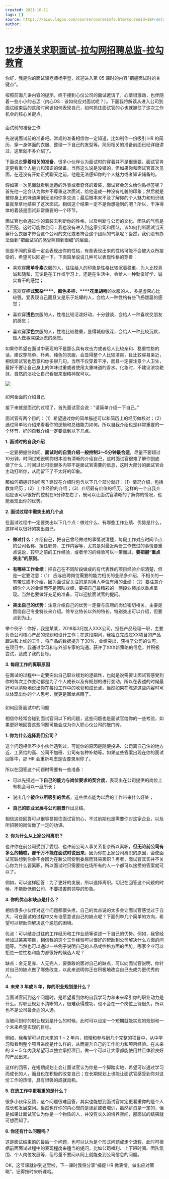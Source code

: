 ```yaml
---
created: 2021-10-11
tags: []
source: https://kaiwu.lagou.com/course/courseInfo.htm?courseId=18#/detail/pc?id=374
author: 
---
```


# [12步通关求职面试-拉勾网招聘总监-拉勾教育](https://kaiwu.lagou.com/course/courseInfo.htm?courseId=18#/detail/pc?id=374)


你好，我是你的面试课老师杨宇堃，欢迎进入第 05 课时的内容“把握面试时的关键点”。  

按照前面几讲内容的提示，终于接到心仪公司的面试邀请了，心情很激动，也伴随着一些小小的忐忑（内心OS：该如何应对面试呢？）。下面我将解读从进入公司到面试结束后的这段时间该如何表现自己，如何抓住面试官的心也就握住了这次工作机会的核心关键点。

### 

面试前的准备工作

先说说面试前的准备吧。常规的准备相信你一定知道，比如制作一份吸引 HR 的简历、穿一身体面的衣服、整理一下自己的发型等。简历相关的准备前面已经详细讲过，这里就不多介绍了。

下面说说**穿着相关的准备**，很多小伙伴认为面试时的穿着并不是很重要，面试官肯定更看重个人魅力和知识的储备。当然这么说是没错的，但如果你和面试官首次见面，在还没有开始正式聊天之前，他是无法感知你的个人魅力或者知识储备的。

假如第一次见面就看到邋遢的外表或者奇怪的着装，面试官会怎么给你贴标签呢？首先他一定会认为你并不尊重这次面试，给他造成一种没有礼貌的印象；然后就是被你身上的味道熏倒无法和你多交流；最后根本来不及了解你的个人魅力和知识储备就草草地结束了这次面试。相信这个结果一定不是你想碰到的吧？所以，干净得体的着装是面试非常重要的一个环节。

面试官也会通过你的着装去判断你的性格，以及判断与公司的文化、团队的气氛是否匹配。这时可能你会问：我也没有进入到这家公司和团队，该如何判断面试当天穿什么衣服才符合这个公司的文化或者符合这个团队的气氛呢？当然，我们没有办法做到“把面试官的感受照顾到很细”的层面。

但是不同的穿着一定会表现出你的性格，有些表现出来的性格可能不会被大众所接受的，希望可以回避一下。下面简单说说几种可以表现性格的穿着：

-   喜欢穿**简单朴素**衣服的人，往往给人的印象是性格比较沉着稳重、为人比较真诚和随和，无论是在工作或学习上，还是在生活中，会给人一种勤奋好学、诚实肯干的感觉；
    
-   喜欢穿**样式繁杂****、****颜色多样****、****花里胡哨**的衣服的人，多是虚荣心比较强，爱表现自己而且又是乐于炫耀的人，会给人一种性格有些飞扬跋扈的感觉；
    
-   喜欢穿**浅色**衣服的人，性格比较活泼好动，十分健谈，会给人一种喜欢交朋友的感觉；
    
-   喜欢穿**深色**衣服的人，性格比较稳重，显得城府很深，会给人一种比较沉默，做人做事深谋远虑的感觉。
    

如果你希望在面试中表现的不是那么具有攻击力或者给人比较亲和、稳重性格的话，建议穿简单、朴素、纯色的衣服，会显得整个人比较清爽，且比较容易亲近，相信面试官也愿意和你多聊几句。当然不仅穿着干净，而且一定要注意个人卫生，最好不要让自己身上的体味过重或者使用太重味道的香水。化妆时，不建议浓妆艳抹，自然的淡妆让自己看起来很精神就可以。

![](https://s0.lgstatic.com/i/image3/M01/55/DB/CgpOIF3t-oCAafCfAACDS4rPdL8646.png)

### 

如何全面的介绍自己

接下来就是面试的过程了，首先面试官会说：“请简单介绍一下自己。”

面试官有两个目的：（1）希望通过你的简单描述可以和简历上的经历做校对；（2）通过简单地介绍来看看你的逻辑和总结能力如何。所以自我介绍也是非常重要的一个环节，好的自我介绍一定要做到以下几点。

**1\. 面试时的自我介绍**

一定要把握住时间。**面试时****的****自我介绍一般****控制****3～5分钟最合适**，尽量不要超过10分钟。时间过短说明你根本没有清晰的介绍自己，这时面试官很难了解你到底做了什么；时间过长可能很多内容不是面试官需要的信息，这时大部分的面试官会主动打断你，从而留下了不太好的印象。

那如何把握好时间呢？建议在介绍时包含以下几个部分就好：（1）情况介绍，包括教育经历；（2）工作经验的介绍；（3）介绍最有价值的经历。这样的一个自我介绍应该可以很好的控制在5分钟左右了，既可以让面试官清晰的了解你的情况，也能表现出你的优势。

**2\. 面试过程中需突出的几个点**

在面试过程中一定要突出以下几个点：做过什么、有哪些工作业绩、优势是什么，这样可以很好的突出自己。

-   **做过什么**：介绍自己，把自己曾经做过的事情说清楚，每段工作对应时间节点的公司名称、担任职务、工作内容等，尤其是对最近两份工作做过的事情要重点说说，较早之前的工作经验，或者学习的经验可以一带而过，**要把握“重点突出”的原则**。
    
-   **有哪些工作业绩**：把自己在不同阶段做成的有代表性的项目经验介绍清楚，但是一定要注意：（1） 应与应聘岗位需要的能力相关的业绩多介绍，不相关的一笔带过或不介绍，因为面试官关注的是对用人单位有用的业绩；（2）要注意介绍你个人的业绩而不是团队业绩，要把自己最精彩的一两段业绩加以重点呈现。当然也要做好充足的准备，可以迎接面试官的提问。
    
-   **突出自己的优势**：注意介绍自己的优势一定要与应聘的岗位密切相关，主要是围绕自己专业特长来介绍。除专业特长以外的特长，特别突出可以介绍，但要点到为止。
    

举个例子：你好，我是某某，2018年3月加入XXX公司，担任产品经理一职，主要负责公司核心产品的规划和设计工作；在这段期间，我独立完成过XX项目的产品跟进和上线的工作，将产品的数据提升了30%，业绩突出，获得了公司的认可。在项目中，我通过学习和与外部专家的沟通，获许了XXX新策略的信息，并积极尝试，达成了我的目标。

**3\. 每段工作的离职原因**

在面试的过程中一定要突出自己职业规划的逻辑性，也就是说需要让面试官感受到你的每次工作变动都是为了个人成长以及有规划的进行变动。所以在表述的时候最好可以清晰地说出你在每段工作中的收获和成长点，当然如果在陈述这些内容时可以体现出你的个人思考，就更是画龙点睛了。

### 

如何回答面试中的问题

相信你经常会碰到面试官问以下的问题，这些问题也是面试官给你的一些考验，如果更好地回答这些问题可能会成为你入职心仪公司的敲门砖。

**1\. 你为什么选择我们公司？**

这个问题相信不少小伙伴遇到过，可能你的原因是随便投递、公司离自己住的地方近、工资给的高、公司不加班、公司有各种补助等。如果这些答案出现在你的面试回答中，那 HR 会重新考虑是否要录用你了。

所以在回答这个问题时需要有一些准备：

-   可以先描述一下**自己的能力与岗位要求的契合度**，表现出在公司提供的岗位上有机会可以一展所长；
    
-   说出几个**被企业所吸引的优点**，这些优点能为以后的工作带来什么好处；
    
-   **自己的职业发展与公司前景**作出总结。
    

相信这些回答可以很容易抓住面试官的心，不过前期也是需要你对这家企业，以及所招聘的岗位做了一定的功课。

**2\. 你为什么从上家公司离职？**

也许你在前公司受到了委屈、也许前公司人事关系复杂所以离职，**但无论前公司有多么的糟糕，都千万不能在面试时说出来**。因为你在上家公司离职的原因，会使面试官联想到你会不会因为在新公司受到委屈而轻易离职？再者，面试官其实并不关心你为什么要离职，所以面试时只需要给在场所有的人一个都可以接受的答案就可以了。

例如，可以这样回答：为了更好的发展，所以选择离职。切记在回答这个问题的时候，不能贬低前公司、不要损害前领导的形象。

**3\. 你的优点和缺点是什么？**

相信很多小伙伴对这个问题都很头疼，自己的优点说的太多会让面试官感觉过于自大，可在面试的过程中又有谁愿意说自己的缺点呢？下面列举几个简单的方向，希望可以帮助你解决这个尴尬的困境。

优点：可以结合过往的工作经历和工作业绩等讲述一下自己的优势。例如，我曾经参加过某某项目，相信我的这个工作经验可以很好的帮助到公司解决什么方面的问题等。当然也可以通过一些例子说明自己的人品或性格方面的优势，哪家企业可以拒绝一位性格和能力都很好的候选人呢？

缺点：金无足赤、人无完人，要勇敢的面对自己的缺点，可以向面试官说明，你针对自己的缺点做了哪些改变，以此来说明你正在积极地改变自己去成为更优秀的人。

**4\. 未来 3 年或 5 年，你的职业规划是什么？**

当面试官问到这个问题时，是希望看到你的自我学习力和未来牵引你的职业动力是什么。对职业规划不清晰的人，很难获得成功，也不会在一个岗位上待很久，所以也不是公司最合适的人选。

当被问到你的职业规划是什么的时候，此时可以设定一个短期就能实现的规划和一个未来希望实现的目标。

例如，我希望可以在未来的 1 ~ 2 年内，梳理和参与到几个完整的项目中，从中学习和看到整个项目进度是什么样的，从而提升自己的工作能力和项目经验。在未来的 3 ~ 5 年内我希望可以独立承担项目，做一个可以让大家都能使用并且体验良好的产品出来。

这样的回答，在短期规划上会让面试官认为你是一个脚踏实地，希望可以通过学习而成长的人，而且也在积极的改变自己；在长期规划上也能让面试官感受到你对这份工作的热情，具有很强的成就动机。

**5\. 在选工作中更看重的是什么？**

很多小伙伴反馈，这个问题很难回答，其实也能想到面试官肯定更看重你的是个人成长和发展空间。当然也许你的内心想的是涨薪或者培训，虽然薪资是一定的，但是如果让面试官认为你是一个物质的人，并没有长久的培养空间，那面试的结果就可想而知了。

**6\. 你还有什么问题吗？**

这是面试结束前的最后一个问题，也可以认为是个形式问题或走个流程，此时可根据前面面试过程中的表现程度来适当的提问，比如公司福利、上下班时间、团队氛围、个人岗位发展等，但尽量不要问从网上就能查到公司信息的问题。

OK，这节课就讲到这里啦，下一课时我将分享“捕捉 HR 微表情，做出应对策略”，记得按时来听课哈。
